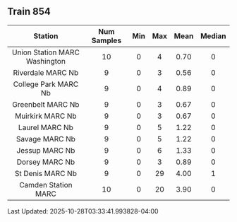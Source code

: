 ## Train 854

| Station | Num Samples | Min | Max | Mean | Median |
| :-----: | :---------: | :-: | :-: | :--: | :----: |
| Union Station MARC Washington | 10 | 0 | 4 | 0.70 | 0 |
| Riverdale MARC Nb | 9 | 0 | 3 | 0.56 | 0 |
| College Park MARC Nb | 9 | 0 | 4 | 0.89 | 0 |
| Greenbelt MARC Nb | 9 | 0 | 3 | 0.67 | 0 |
| Muirkirk MARC Nb | 9 | 0 | 3 | 0.67 | 0 |
| Laurel MARC Nb | 9 | 0 | 5 | 1.22 | 0 |
| Savage MARC Nb | 9 | 0 | 5 | 1.22 | 0 |
| Jessup MARC Nb | 9 | 0 | 6 | 1.33 | 0 |
| Dorsey MARC Nb | 9 | 0 | 3 | 0.89 | 0 |
| St Denis MARC Nb | 9 | 0 | 29 | 4.00 | 1 |
| Camden Station MARC | 10 | 0 | 20 | 3.90 | 0 |


Last Updated: 2025-10-28T03:33:41.993828-04:00